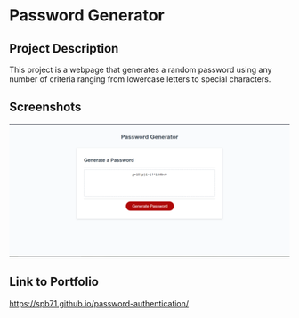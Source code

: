 # Password Generator

## Project Description

This project is a webpage that generates a random password using any number of criteria ranging from lowercase letters to special characters.

## Screenshots

![password-screenshot](./password.PNG)

## Link to Portfolio

https://spb71.github.io/password-authentication/
